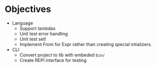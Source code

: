 # Objectives
* Language
    * Support lambdas
    * Unit test error handling
    * Unit test set!
    * Implement From for Expr rather than creating special intializers.
* CLI
    * Convert project to lib with embeded `bin/`
    * Create REPl interface for testing